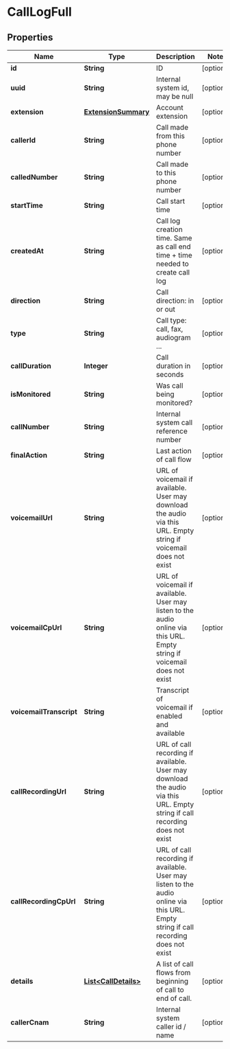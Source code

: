 
# CallLogFull

## Properties
Name | Type | Description | Notes
------------ | ------------- | ------------- | -------------
**id** | **String** | ID |  [optional]
**uuid** | **String** | Internal system id, may be null |  [optional]
**extension** | [**ExtensionSummary**](ExtensionSummary.md) | Account extension |  [optional]
**callerId** | **String** | Call made from this phone number |  [optional]
**calledNumber** | **String** | Call made to this phone number |  [optional]
**startTime** | **String** | Call start time |  [optional]
**createdAt** | **String** | Call log creation time. Same as call end time + time needed to create call log |  [optional]
**direction** | **String** | Call direction: in or out |  [optional]
**type** | **String** | Call type: call, fax, audiogram ... |  [optional]
**callDuration** | **Integer** | Call duration in seconds |  [optional]
**isMonitored** | **String** | Was call being monitored? |  [optional]
**callNumber** | **String** | Internal system call reference number |  [optional]
**finalAction** | **String** | Last action of call flow |  [optional]
**voicemailUrl** | **String** | URL of voicemail if available. User may download the audio via this URL. Empty string if voicemail does not exist |  [optional]
**voicemailCpUrl** | **String** | URL of voicemail if available. User may listen to the audio online via this URL. Empty string if voicemail does not exist |  [optional]
**voicemailTranscript** | **String** | Transcript of voicemail if enabled and available |  [optional]
**callRecordingUrl** | **String** | URL of call recording if available. User may download the audio via this URL. Empty string if call recording does not exist |  [optional]
**callRecordingCpUrl** | **String** | URL of call recording if available. User may listen to the audio online via this URL. Empty string if call recording does not exist |  [optional]
**details** | [**List&lt;CallDetails&gt;**](CallDetails.md) | A list of call flows from beginning of call to end of call. |  [optional]
**callerCnam** | **String** | Internal system caller id / name |  [optional]



